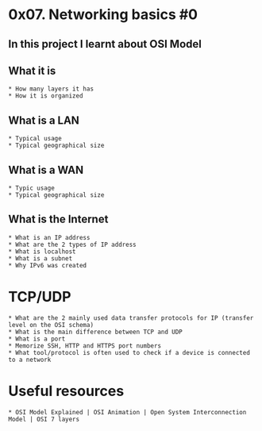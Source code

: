 # 0x07. Networking basics #0
## In this project I learnt about OSI Model

## What it is

	* How many layers it has
	* How it is organized

##  What is a LAN

	* Typical usage
	* Typical geographical size

##  What is a WAN

	* Typic usage
	* Typical geographical size

## What is the Internet

	* What is an IP address
	* What are the 2 types of IP address
	* What is localhost
	* What is a subnet
	* Why IPv6 was created

#  TCP/UDP

	* What are the 2 mainly used data transfer protocols for IP (transfer level on the OSI schema)
	* What is the main difference between TCP and UDP
	* What is a port
	* Memorize SSH, HTTP and HTTPS port numbers
	* What tool/protocol is often used to check if a device is connected to a network

# Useful resources

	* OSI Model Explained | OSI Animation | Open System Interconnection Model | OSI 7 layers
